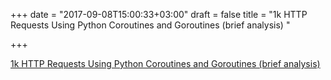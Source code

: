 +++
date = "2017-09-08T15:00:33+03:00"
draft = false
title = "1k HTTP Requests Using Python Coroutines and Goroutines (brief analysis)  "

+++

<p><a href="http://vipul.xyz/2017/09/performance-analysis-goroutine-pythons-coroutine.html">1k HTTP Requests Using Python Coroutines and Goroutines (brief analysis)  </a></p>